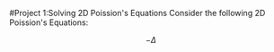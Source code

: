 #Project 1:Solving 2D Poission's Equations
Consider the following 2D Poission's Equations:

$$-\Delta$$
